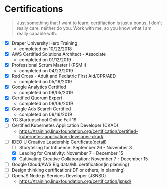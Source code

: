 # Certifications

> Just something that I want to learn, certifiaction is just a bonus, I don't really care, neither do you.
> Work with me, so you know what I am really capable with.

- [x] Draper University Hero Training
  - completed on 10/22/2018
- [x] AWS Certified Solutions Architect - Associate 
  - completed on 01/12/2019
- [x] Professional Scrum Master I (PSM I)
  - completed on 04/23/2019
- [x] Red Cross - Adult and Pediatric First Aid/CPR/AED
  - completed on 05/16/2019
- [x] Google Analytics Certified
  - completed on 08/05/2019
- [x] Certified Quorum Expert
  - completed on 08/06/2019
- [x] Google Ads Search Certified
  - completed on 09/16/2019
- [x] YC Startupschool Online Fall 19
- [ ] Certified Kubernetes Application Developer (CKAD)
  - https://training.linuxfoundation.org/certification/certified-kubernetes-application-developer-ckad/
- [ ] IDEO U Creative Leadership Certificate([detail](https://www.ideou.com/pages/creative-leadership-certificate))
  - [ ] Storytelling for Influence: September 26 - November 3
  - [x] Leading for Creativity: November 7 - December 15
  - [x] Cultivating Creative Collaboration: November 7 - December 15
- [ ] Google Cloud/AWS Big data/ML certification(in planning)
- [ ] Design thinking certification(IDF or others, in planning)
- [ ] OpenJS Node.js Services Developer (JSNSD)
  - https://training.linuxfoundation.org/certification/jsnsd/



